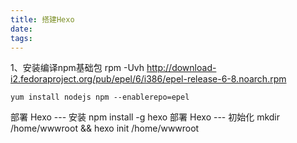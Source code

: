```yaml
---
title: 搭建Hexo
date: 
tags:
---
```

1、安装编译npm基础包
    rpm -Uvh http://download-i2.fedoraproject.org/pub/epel/6/i386/epel-release-6-8.noarch.rpm
<!--more-->

    yum install nodejs npm --enablerepo=epel
部署 Hexo --- 安装
    npm install -g hexo
部署 Hexo --- 初始化
    mkdir /home/wwwroot && hexo init /home/wwwroot